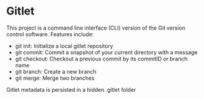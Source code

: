 # Gitlet

This project is a command line interface (CLI) version of the Git version control software. Features include:
- git init: Initialize a local gitlet repository
- git commit: Commit a snapshot of your current directory with a message
- git checkout: Checkout a previous commit by its commitID or branch name
- git branch: Create a new branch
- git merge: Merge two branches

Gitlet metadata is persisted in a hidden .gitlet folder
